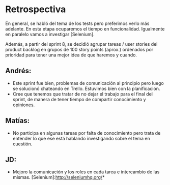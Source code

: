 # Retrospectiva
En general, se habló del tema de los tests  pero preferimos verlo más adelante. En esta etapa ocuparemos el tiempo en funcionalidad. Igualmente en paralelo vamos a investigar [Selenium].
  
Además, a partir del sprint 8, se decidió agrupar tareas / user stories  del product backlog en grupos de 100 story points (aprox.) ordenados por prioridad para tener una mejor idea de que haremos y cuando.

## Andrés:

* Este sprint fue bien, problemas de comunicación al principio pero luego se solucionó chateando en Trello. Estuvimos bien con la planificación.
* Cree que tenemos que tratar de no dejar el trabajo para el final del sprint, de manera de tener tiempo de compartir conocimiento y opiniones.

## Matías:

* No participa en algunas tareas por falta de conocimiento pero trata de  entender  lo que ese está hablando investigando sobre el tema en cuestión.

## JD:

* Mejoro la comunicación y los roles en cada tarea e intercambio de las mismas.
[Selenium]:http://seleniumhq.org/*
